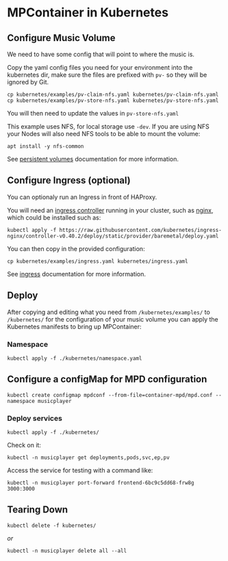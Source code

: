 # MPContainer in Kubernetes

## Configure Music Volume

We need to have some config that will point to where the music is.

Copy the yaml config files you need for your environment into the kubernetes dir, make sure the files are prefixed with `pv-` so they will be ignored by Git.

```shell
cp kubernetes/examples/pv-claim-nfs.yaml kubernetes/pv-claim-nfs.yaml
cp kubernetes/examples/pv-store-nfs.yaml kubernetes/pv-store-nfs.yaml
```

You will then need to update the values in `pv-store-nfs.yaml`

This example uses NFS, for local storage use `-dev`. If you are using NFS your Nodes will also need NFS tools to be able to mount the volume:

```shell
apt install -y nfs-common
```

See [persistent volumes][docs-pv] documentation for more information.

## Configure Ingress (optional)

You can optionaly run an Ingress in front of HAProxy.

You will need an [ingress controller][docs-ingress-controller] running in your cluster, such as [nginx][nginx-ingress], which could be installed such as:

```shell
kubectl apply -f https://raw.githubusercontent.com/kubernetes/ingress-nginx/controller-v0.40.2/deploy/static/provider/baremetal/deploy.yaml
```

You can then copy in the provided configuration:

```shell
cp kubernetes/examples/ingress.yaml kubernetes/ingress.yaml
```

See [ingress][docs-ingress] documentation for more information.

## Deploy

After copying and editing what you need from `/kubernetes/examples/` to `/kubernetes/` for the configuration of your music volume you can apply the Kubernetes manifests to bring up MPContainer:

### Namespace

```shell
kubectl apply -f ./kubernetes/namespace.yaml
```
## Configure a configMap for MPD configuration

```shell
kubectl create configmap mpdconf --from-file=container-mpd/mpd.conf --namespace musicplayer
```

### Deploy services

```shell
kubectl apply -f ./kubernetes/
```

Check on it:

```shell
kubectl -n musicplayer get deployments,pods,svc,ep,pv
```

Access the service for testing with a command like:

```shell
kubectl -n musicplayer port-forward frontend-6bc9c5dd68-frw8g 3000:3000
```

## Tearing Down

```shell
kubectl delete -f kubernetes/
```

_or_

```shell
kubectl -n musicplayer delete all --all
```

[docs-pv]: https://kubernetes.io/docs/concepts/storage/persistent-volumes/
[docs-ingress-controller]: https://kubernetes.io/docs/concepts/services-networking/ingress-controllers/
[docs-ingress]: https://kubernetes.io/docs/concepts/services-networking/ingress/
[nginx-ingress]: https://kubernetes.github.io/ingress-nginx/


